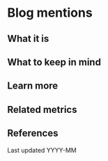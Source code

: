 # Blog mentions

## What it is

## What to keep in mind

## Learn more

## Related metrics

## References

Last updated YYYY-MM
